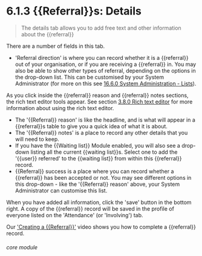 # 6.1.3    {{Referral}}s: Details

> The details tab allows you to add free text and other information about the {{referral}}



There are a number of fields in this tab.

- 'Referral direction' is where you can record whether it is a {{referral}} out of your organisation, or if you are receiving a {{referral}} in. You may also be able to show other types of referral, depending on the options in the drop-down list. This can be customised by your System Administrator (for more on this see [16.6.0 System Administration - Lists](/help/index/p/16.6.0)).

As you click inside the {{referral}} reason and {{referral}} notes sections, the rich text editor tools appear. See section [3.8.0  Rich text editor](/help/index/p/3.8.0) for more information about using the rich text editor. 

- The '{{Referral}} reason' is like the headline, and is what will appear in a {{referral}}s table to give you a quick idea of what it is about. 
- The '{{Referral}} notes' is a place to record any other details that you will need to keep.
- If you have the {{Waiting list}} Module enabled, you will also see a drop-down listing all the current {{waiting list}}s. Select one to add the '{{user}} referred' to the {{waiting list}} from within this {{referral}} record.  
- {{Referral}} success is a place where you can record whether a {{referral}} has been accepted or not. You may see different options in this drop-down - like the '{{Referral}} reason' above, your System Administrator can customise this list. 

When you have added all information, click the 'save' button in the bottom right. A copy of the {{referral}} record will be saved in the profile of everyone listed on the 'Attendance' (or 'Involving') tab. 

Our ['Creating a {{Referral}}'](/help/index/p/51.3.1) video shows you how to complete a {{referral}} record.


###### core module

